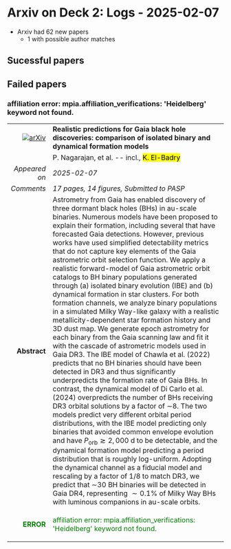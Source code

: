 # Arxiv on Deck 2: Logs - 2025-02-07

* Arxiv had 62 new papers
    * 1 with possible author matches

## Sucessful papers

## Failed papers

### affiliation error: mpia.affiliation_verifications: 'Heidelberg' keyword not found. 


|||
|---:|:---|
| [![arXiv](https://img.shields.io/badge/arXiv-2502.03527-b31b1b.svg)](https://arxiv.org/abs/2502.03527) | **Realistic predictions for Gaia black hole discoveries: comparison of isolated binary and dynamical formation models**  |
|| P. Nagarajan, et al. -- incl., <mark>K. El-Badry</mark> |
|*Appeared on*| *2025-02-07*|
|*Comments*| *17 pages, 14 figures, Submitted to PASP*|
|**Abstract**|            Astrometry from Gaia has enabled discovery of three dormant black holes (BHs) in au-scale binaries. Numerous models have been proposed to explain their formation, including several that have forecasted Gaia detections. However, previous works have used simplified detectability metrics that do not capture key elements of the Gaia astrometric orbit selection function. We apply a realistic forward-model of Gaia astrometric orbit catalogs to BH binary populations generated through (a) isolated binary evolution (IBE) and (b) dynamical formation in star clusters. For both formation channels, we analyze binary populations in a simulated Milky Way-like galaxy with a realistic metallicity-dependent star formation history and 3D dust map. We generate epoch astrometry for each binary from the Gaia scanning law and fit it with the cascade of astrometric models used in Gaia DR3. The IBE model of Chawla et al. (2022) predicts that no BH binaries should have been detected in DR3 and thus significantly underpredicts the formation rate of Gaia BHs. In contrast, the dynamical model of Di Carlo et al. (2024) overpredicts the number of BHs receiving DR3 orbital solutions by a factor of $\sim$8. The two models predict very different orbital period distributions, with the IBE model predicting only binaries that avoided common envelope evolution and have $P_{\text{orb}} \gtrsim 2,000$ d to be detectable, and the dynamical formation model predicting a period distribution that is roughly log-uniform. Adopting the dynamical channel as a fiducial model and rescaling by a factor of 1/8 to match DR3, we predict that $\sim$30 BH binaries will be detected in Gaia DR4, representing $\sim0.1\%$ of Milky Way BHs with luminous companions in au-scale orbits.         |
|<p style="color:green"> **ERROR** </p>| <p style="color:green">affiliation error: mpia.affiliation_verifications: 'Heidelberg' keyword not found.</p> |

